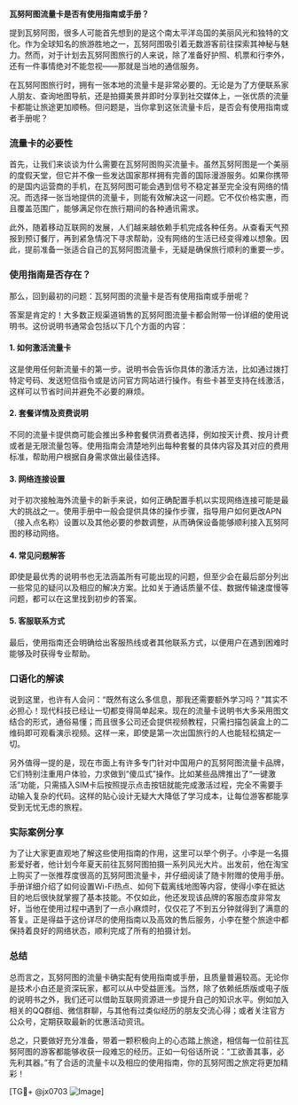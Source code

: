**瓦努阿图流量卡是否有使用指南或手册？**

提到瓦努阿图，很多人可能首先想到的是这个南太平洋岛国的美丽风光和独特的文化。作为全球知名的旅游胜地之一，瓦努阿图吸引着无数游客前往探索其神秘与魅力。然而，对于计划去瓦努阿图旅行的人来说，除了准备好护照、机票和行李外，还有一件事情绝对不能忽视——那就是当地的通信服务。

在瓦努阿图旅行时，拥有一张本地的流量卡是非常必要的。无论是为了方便联系家人朋友、查询地图导航，还是拍摄美景并即时分享到社交媒体上，一张优质的流量卡都能让旅途更加顺畅。但问题是，当你拿到这张流量卡后，是否会有使用指南或者手册呢？

### 流量卡的必要性

首先，让我们来谈谈为什么需要在瓦努阿图购买流量卡。虽然瓦努阿图是一个美丽的度假天堂，但它并不像一些发达国家那样拥有完善的国际漫游服务。如果你携带的是国内运营商的手机，在瓦努阿图可能会遇到信号不稳定甚至完全没有网络的情况。而选择一张当地提供的流量卡，则能有效解决这一问题。它不仅价格实惠，而且覆盖范围广，能够满足你在旅行期间的各种通讯需求。

此外，随着移动互联网的发展，人们越来越依赖手机完成各种任务。从查看天气预报到预订餐厅，再到紧急情况下寻求帮助，没有网络的生活已经变得难以想象。因此，提前准备一张适合自己的瓦努阿图流量卡，无疑是确保旅行顺利的重要一步。

### 使用指南是否存在？

那么，回到最初的问题：瓦努阿图的流量卡是否有使用指南或手册呢？

答案是肯定的！大多数正规渠道销售的瓦努阿图流量卡都会附带一份详细的使用说明书。这份说明书通常会包括以下几个方面的内容：

#### 1. 如何激活流量卡
这是使用任何新流量卡的第一步。说明书会告诉你具体的激活方法，比如通过拨打特定号码、发送短信指令或是访问官方网站进行操作。有些卡甚至支持在线激活，这样可以节省时间并避免不必要的麻烦。

#### 2. 套餐详情及资费说明
不同的流量卡提供商可能会推出多种套餐供消费者选择，例如按天计费、按月计费或者是无限流量包等。使用指南会清楚地列出每种套餐的具体内容及其对应的费用标准，帮助用户根据自身需求做出最佳选择。

#### 3. 网络连接设置
对于初次接触海外流量卡的新手来说，如何正确配置手机以实现网络连接可能是最大的挑战之一。使用手册中一般会提供具体的操作步骤，指导用户如何更改APN（接入点名称）设置以及其他必要的参数调整，从而确保设备能够顺利接入瓦努阿图的移动网络。

#### 4. 常见问题解答
即使是最优秀的说明书也无法涵盖所有可能出现的问题，但至少会在最后部分列出一些常见的疑问以及相应的解决方案。比如关于通话质量不佳、数据传输速度慢等问题，都可以在这里找到初步的答案。

#### 5. 客服联系方式
最后，使用指南还会明确给出客服热线或者其他联系方式，以便用户在遇到困难时能够及时获得专业帮助。

### 口语化的解读

说到这里，也许有人会问：“既然有这么多信息，那我还需要额外学习吗？”其实不必担心！现代科技已经让一切都变得简单起来。现在的流量卡说明书大多采用图文结合的形式，通俗易懂；而且很多公司还会提供视频教程，只需扫描包装盒上的二维码即可观看演示视频。这样一来，即使是第一次出国旅行的人也能轻松搞定一切。

另外值得一提的是，现在市面上有许多专门针对中国用户的瓦努阿图流量卡品牌，它们特别注重用户体验，力求做到“傻瓜式”操作。比如某些品牌推出了“一键激活”功能，只需插入SIM卡后按照提示点击按钮就能完成激活过程，完全不需要手动输入复杂的代码。这样的贴心设计无疑大大降低了学习成本，让每位游客都能享受到无忧无虑的旅程。

### 实际案例分享

为了让大家更直观地了解这些使用指南的作用，这里可以举个例子。小李是一名摄影爱好者，他计划今年夏天前往瓦努阿图拍摄一系列风光大片。出发前，他在淘宝上购买了一张推荐度很高的瓦努阿图流量卡，并仔细阅读了随卡附赠的使用手册。手册详细介绍了如何设置Wi-Fi热点、如何下载离线地图等内容，使得小李在抵达目的地后很快就掌握了基本技能。不仅如此，他还发现该品牌的客服态度非常友好，当他在使用过程中遇到了一点小麻烦时，仅仅花了不到五分钟就得到了满意的答复。正是得益于这份详尽的使用指南以及高效的售后服务，小李在整个旅途中都保持着良好的网络状态，顺利完成了所有的拍摄计划。

### 总结

总而言之，瓦努阿图的流量卡确实配有使用指南或手册，且质量普遍较高。无论你是技术小白还是资深玩家，都可以从中受益匪浅。当然，除了依赖纸质版或电子版的说明书之外，我们还可以借助互联网资源进一步提升自己的知识水平。例如加入相关的QQ群组、微信群聊，与其他有过类似经历的朋友交流心得；或者关注官方公众号，定期获取最新的优惠活动资讯。

总之，只要做好充分准备，带着一颗积极向上的心态踏上旅途，相信每一位前往瓦努阿图的游客都能够收获一段难忘的经历。正如一句俗话所说：“工欲善其事，必先利其器。”有了合适的流量卡以及相应的使用指南，你的瓦努阿图之旅定将更加精彩！

[TG💪+ @jx0703 ![Image](https://github.com/user-attachments/assets/dbca1d08-cadb-493c-b0ec-ad6f7a83f270)]